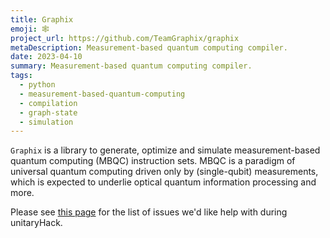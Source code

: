 ```yaml
---
title: Graphix
emoji: 🕸️
project_url: https://github.com/TeamGraphix/graphix
metaDescription: Measurement-based quantum computing compiler.
date: 2023-04-10
summary: Measurement-based quantum computing compiler.
tags:
  - python
  - measurement-based-quantum-computing
  - compilation
  - graph-state
  - simulation
---
```


`Graphix` is a library to generate, optimize and simulate measurement-based quantum computing (MBQC) instruction sets. MBQC is a paradigm of universal quantum computing driven only by (single-qubit) measurements, which is expected to underlie optical quantum information processing and more.

Please see [this page](https://github.com/TeamGraphix/graphix/contribute) for the list of issues we'd like help with during unitaryHack.
